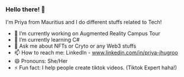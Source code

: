### Hello there! 👋

I'm Priya from Mauritius and I do different stuffs related to Tech!

- 🔭 I’m currently working on Augmented Reality Campus Tour
- 🌱 I’m currently learning C#
- 💬 Ask me about NFTs or Cryto or any Web3 stuffs
- 📫 How to reach me: LinkedIn - www.linkedin.com/in/priya-jhugroo
- 😄 Pronouns: She/Her
- ⚡ Fun fact: I help people create tiktok videos. (Tiktok Expert haha!)

